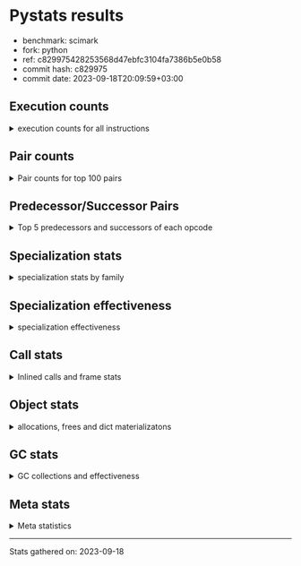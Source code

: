 
# Pystats results

- benchmark: scimark
- fork: python
- ref: c829975428253568d47ebfc3104fa7386b5e0b58
- commit hash: c829975
- commit date: 2023-09-18T20:09:59+03:00

## Execution counts

<details>
<summary> execution counts for all instructions </summary>

|Name | Count | Self | Cumulative | Miss ratio | 
|---|---:|---:|---:|---:|
| LOAD_FAST | 1,254,390,780 | 17.5% | 17.5% |  |
| LOAD_FAST_LOAD_FAST | 743,359,500 | 10.4% | 27.9% |  |
| STORE_FAST | 497,252,220 | 7.0% | 34.9% |  |
| BINARY_SUBSCR | 462,433,680 | 6.5% | 41.4% |  |
| LOAD_CONST | 415,543,380 | 5.8% | 47.2% |  |
| BINARY_OP_ADD_INT | 276,142,920 | 3.9% | 51.0% |  |
| POP_JUMP_IF_FALSE | 268,109,040 | 3.7% | 54.8% |  |
| LOAD_ATTR_INSTANCE_VALUE | 262,318,500 | 3.7% | 58.4% |  |
| SWAP | 244,319,040 | 3.4% | 61.9% |  |
| COPY | 244,312,800 | 3.4% | 65.3% |  |
| BINARY_OP_MULTIPLY_FLOAT | 239,032,140 | 3.3% | 68.6% |  |
| STORE_SUBSCR | 190,460,900 | 2.7% | 71.3% |  |
| COMPARE_OP_INT | 182,325,540 | 2.5% | 73.8% |  |
| BINARY_OP_ADD_FLOAT | 169,155,720 | 2.4% | 76.2% |  |
| RESUME_CHECK | 142,835,160 | 2.0% | 78.2% |  |
| BINARY_OP_SUBTRACT_FLOAT | 142,442,580 | 2.0% | 80.2% |  |
| FOR_ITER_RANGE | 141,877,200 | 2.0% | 82.2% |  |
| LOAD_GLOBAL_BUILTIN | 141,374,160 | 2.0% | 84.2% |  |
| JUMP_BACKWARD | 137,993,940 | 1.9% | 86.1% |  |
| RETURN_VALUE | 135,842,700 | 1.9% | 88.0% |  |
| BINARY_OP_MULTIPLY_INT | 105,275,640 | 1.5% | 89.5% |  |
| BINARY_SUBSCR_GETITEM | 88,538,340 | 1.2% | 90.7% |  |
| TO_BOOL_BOOL | 73,060,620 | 1.0% | 91.7% |  |
| JUMP_FORWARD | 70,645,560 | 1.0% | 92.7% |  |
| CALL_ISINSTANCE | 60,337,740 | 0.8% | 93.5% |  |
| BINARY_SUBSCR_LIST_INT | 60,326,340 | 0.8% | 94.4% |  |
| STORE_FAST_STORE_FAST | 47,903,340 | 0.7% | 95.1% |  |
| CALL_PY_EXACT_ARGS | 47,322,060 | 0.7% | 95.7% |  |
| LOAD_ATTR_METHOD_WITH_VALUES | 47,297,700 | 0.7% | 96.4% |  |
| BINARY_OP_SUBTRACT_INT | 41,629,200 | 0.6% | 97.0% |  |
| BUILD_TUPLE | 35,774,400 | 0.5% | 97.5% |  |
| UNPACK_SEQUENCE_TWO_TUPLE | 35,180,400 | 0.5% | 98.0% |  |
| BINARY_OP | 31,170,840 | 0.4% | 98.4% |  |
| STORE_ATTR_INSTANCE_VALUE | 25,447,740 | 0.4% | 98.7% |  |
| CALL_BUILTIN_CLASS | 20,395,200 | 0.3% | 99.0% |  |
| LOAD_ATTR_NONDESCRIPTOR_WITH_VALUES | 19,097,160 | 0.3% | 99.3% | 0.1% |
| COMPARE_OP | 12,732,100 | 0.2% | 99.5% |  |
| GET_ITER | 7,609,380 | 0.1% | 99.6% |  |
| RETURN_CONST | 6,392,640 | 0.1% | 99.7% |  |
| INTERPRETER_EXIT | 6,373,980 | 0.1% | 99.8% |  |
| POP_JUMP_IF_TRUE | 6,303,000 | 0.1% | 99.9% |  |
| COMPARE_OP_FLOAT | 6,297,000 | 0.1% | 99.9% |  |
| BINARY_SUBSCR_TUPLE_INT | 1,200,000 | 0.0% | 100.0% |  |
| POP_TOP | 618,840 | 0.0% | 100.0% |  |
| FOR_ITER_GEN | 600,060 | 0.0% | 100.0% |  |
| YIELD_VALUE | 600,000 | 0.0% | 100.0% |  |
| CALL_BUILTIN_O | 423,180 | 0.0% | 100.0% |  |
| LOAD_GLOBAL_MODULE | 218,180 | 0.0% | 100.0% |  |
| LOAD_ATTR_MODULE | 180,800 | 0.0% | 100.0% |  |
| LIST_APPEND | 134,880 | 0.0% | 100.0% |  |
| STORE_FAST_LOAD_FAST | 122,880 | 0.0% | 100.0% |  |
| PUSH_NULL | 121,560 | 0.0% | 100.0% |  |
| EXTENDED_ARG | 60,000 | 0.0% | 100.0% |  |
| CALL | 15,540 | 0.0% | 100.0% |  |
| BUILD_LIST | 13,080 | 0.0% | 100.0% |  |
| STORE_SUBSCR_LIST_INT | 11,400 | 0.0% | 100.0% |  |
| FOR_ITER | 6,100 | 0.0% | 100.0% |  |
| STORE_SLICE | 6,060 | 0.0% | 100.0% |  |
| LOAD_GLOBAL | 1,340 | 0.0% | 100.0% |  |
| LOAD_ATTR | 940 | 0.0% | 100.0% |  |
| LOAD_DEREF | 900 | 0.0% | 100.0% |  |
| CALL_FUNCTION_EX | 600 | 0.0% | 100.0% |  |
| STORE_ATTR | 540 | 0.0% | 100.0% |  |
| NOP | 300 | 0.0% | 100.0% |  |
| LIST_EXTEND | 300 | 0.0% | 100.0% |  |
| COPY_FREE_VARS | 300 | 0.0% | 100.0% |  |
| CALL_INTRINSIC_1 | 300 | 0.0% | 100.0% |  |
| POP_JUMP_IF_NONE | 180 | 0.0% | 100.0% |  |
| LOAD_FAST_AND_CLEAR | 180 | 0.0% | 100.0% |  |
| EXIT_INIT_CHECK | 180 | 0.0% | 100.0% |  |
| CALL_ALLOC_AND_ENTER_INIT | 180 | 0.0% | 100.0% |  |
| RETURN_GENERATOR | 60 | 0.0% | 100.0% |  |
| END_FOR | 60 | 0.0% | 100.0% |  |
| BINARY_SLICE | 60 | 0.0% | 100.0% |  |


</details>

## Pair counts

<details>
<summary> Pair counts for top 100 pairs </summary>

|Pair | Count | Self | Cumulative | 
|---|---:|---:|---:|
| STORE_FAST LOAD_FAST_LOAD_FAST | 249,880,740 | 3.5% | 3.5% |
| LOAD_FAST LOAD_ATTR_INSTANCE_VALUE | 208,647,320 | 2.9% | 6.4% |
| LOAD_FAST_LOAD_FAST BINARY_SUBSCR | 189,857,760 | 2.7% | 9.1% |
| COMPARE_OP_INT POP_JUMP_IF_FALSE | 182,313,540 | 2.5% | 11.6% |
| POP_JUMP_IF_FALSE LOAD_FAST | 165,565,020 | 2.3% | 13.9% |
| LOAD_CONST BINARY_OP_ADD_INT | 152,486,500 | 2.1% | 16.1% |
| LOAD_FAST LOAD_FAST | 147,492,000 | 2.1% | 18.1% |
| LOAD_FAST_LOAD_FAST LOAD_CONST | 144,376,800 | 2.0% | 20.1% |
| LOAD_CONST LOAD_FAST | 142,736,160 | 2.0% | 22.1% |
| JUMP_BACKWARD FOR_ITER_RANGE | 134,267,940 | 1.9% | 24.0% |
| FOR_ITER_RANGE STORE_FAST | 134,145,060 | 1.9% | 25.9% |
| LOAD_ATTR_INSTANCE_VALUE LOAD_FAST | 133,083,960 | 1.9% | 27.8% |
| BINARY_SUBSCR LOAD_FAST | 129,321,000 | 1.8% | 29.6% |
| LOAD_FAST LOAD_CONST | 119,647,920 | 1.7% | 31.2% |
| LOAD_FAST BINARY_OP_MULTIPLY_FLOAT | 117,045,000 | 1.6% | 32.9% |
| STORE_FAST LOAD_FAST | 116,460,360 | 1.6% | 34.5% |
| LOAD_FAST BINARY_OP_ADD_INT | 111,320,400 | 1.6% | 36.1% |
| BINARY_SUBSCR LOAD_FAST_LOAD_FAST | 107,036,880 | 1.5% | 37.6% |
| STORE_SUBSCR LOAD_FAST_LOAD_FAST | 104,081,400 | 1.5% | 39.0% |
| BINARY_OP_MULTIPLY_FLOAT BINARY_OP_ADD_FLOAT | 90,422,400 | 1.3% | 40.3% |
| BINARY_SUBSCR_GETITEM RESUME_CHECK | 88,538,340 | 1.2% | 41.5% |
| SWAP SWAP | 87,582,000 | 1.2% | 42.7% |
| SWAP STORE_SUBSCR | 87,582,000 | 1.2% | 44.0% |
| COPY COPY | 87,582,000 | 1.2% | 45.2% |
| COPY BINARY_SUBSCR | 87,582,000 | 1.2% | 46.4% |
| LOAD_GLOBAL_BUILTIN LOAD_FAST | 73,515,600 | 1.0% | 47.4% |
| BINARY_OP_SUBTRACT_FLOAT LOAD_FAST_LOAD_FAST | 73,280,400 | 1.0% | 48.5% |
| TO_BOOL_BOOL POP_JUMP_IF_FALSE | 73,060,620 | 1.0% | 49.5% |
| BINARY_OP_ADD_FLOAT STORE_FAST | 72,582,000 | 1.0% | 50.5% |
| SWAP COPY | 69,148,800 | 1.0% | 51.5% |
| POP_JUMP_IF_FALSE JUMP_FORWARD | 69,148,800 | 1.0% | 52.4% |
| LOAD_FAST SWAP | 69,148,800 | 1.0% | 53.4% |
| LOAD_ATTR_INSTANCE_VALUE COMPARE_OP_INT | 69,148,800 | 1.0% | 54.4% |
| COPY COMPARE_OP_INT | 69,148,800 | 1.0% | 55.3% |
| BINARY_OP_ADD_INT BINARY_SUBSCR | 68,352,000 | 1.0% | 56.3% |
| BINARY_SUBSCR BINARY_OP_MULTIPLY_FLOAT | 67,701,000 | 0.9% | 57.2% |
| BINARY_SUBSCR STORE_FAST | 67,452,000 | 0.9% | 58.2% |
| LOAD_FAST BINARY_OP_SUBTRACT_FLOAT | 67,202,600 | 0.9% | 59.1% |
| STORE_SUBSCR JUMP_BACKWARD | 67,187,460 | 0.9% | 60.1% |
| STORE_FAST LOAD_CONST | 62,607,300 | 0.9% | 60.9% |
| BINARY_OP_MULTIPLY_FLOAT BINARY_OP_SUBTRACT_FLOAT | 62,517,000 | 0.9% | 61.8% |
| BINARY_OP_MULTIPLY_INT STORE_FAST | 61,563,180 | 0.9% | 62.7% |
| LOAD_FAST BINARY_OP_ADD_FLOAT | 61,440,000 | 0.9% | 63.5% |
| BINARY_OP_ADD_FLOAT SWAP | 61,440,000 | 0.9% | 64.4% |
| RESUME_CHECK LOAD_GLOBAL_BUILTIN | 60,337,980 | 0.8% | 65.2% |
| LOAD_GLOBAL_BUILTIN CALL_ISINSTANCE | 60,337,740 | 0.8% | 66.1% |
| LOAD_FAST LOAD_GLOBAL_BUILTIN | 60,337,740 | 0.8% | 66.9% |
| CALL_ISINSTANCE TO_BOOL_BOOL | 60,337,740 | 0.8% | 67.8% |
| LOAD_FAST_LOAD_FAST BINARY_SUBSCR_GETITEM | 59,726,340 | 0.8% | 68.6% |
| LOAD_FAST BINARY_SUBSCR_LIST_INT | 59,726,340 | 0.8% | 69.4% |
| BINARY_SUBSCR_LIST_INT RETURN_VALUE | 59,726,340 | 0.8% | 70.3% |
| RETURN_VALUE LOAD_FAST | 59,714,940 | 0.8% | 71.1% |
| STORE_FAST JUMP_BACKWARD | 58,879,080 | 0.8% | 71.9% |
| BINARY_OP_ADD_INT BINARY_OP_MULTIPLY_INT | 55,302,000 | 0.8% | 72.7% |
| LOAD_FAST_LOAD_FAST LOAD_ATTR_INSTANCE_VALUE | 53,671,080 | 0.8% | 73.5% |
| BINARY_OP_SUBTRACT_FLOAT STORE_FAST | 49,460,880 | 0.7% | 74.1% |
| BINARY_OP_MULTIPLY_FLOAT LOAD_FAST | 49,224,000 | 0.7% | 74.8% |
| BINARY_SUBSCR BINARY_SUBSCR | 48,112,980 | 0.7% | 75.5% |
| LOAD_FAST_LOAD_FAST LOAD_FAST_LOAD_FAST | 48,000,120 | 0.7% | 76.2% |
| CALL_PY_EXACT_ARGS RESUME_CHECK | 47,322,000 | 0.7% | 76.8% |
| RESUME_CHECK LOAD_FAST | 47,312,640 | 0.7% | 77.5% |
| LOAD_FAST LOAD_ATTR_METHOD_WITH_VALUES | 47,174,640 | 0.7% | 78.2% |
| LOAD_FAST_LOAD_FAST LOAD_FAST | 45,723,780 | 0.6% | 78.8% |
| BINARY_OP_ADD_INT STORE_SUBSCR | 39,732,000 | 0.6% | 79.4% |
| LOAD_FAST BINARY_SUBSCR | 39,716,940 | 0.6% | 79.9% |
| LOAD_FAST_LOAD_FAST COPY | 36,864,000 | 0.5% | 80.4% |
| JUMP_FORWARD LOAD_FAST_LOAD_FAST | 36,071,160 | 0.5% | 80.9% |
| LOAD_CONST BINARY_OP_SUBTRACT_INT | 35,551,200 | 0.5% | 81.4% |
| UNPACK_SEQUENCE_TWO_TUPLE STORE_FAST_STORE_FAST | 35,180,400 | 0.5% | 81.9% |
| LOAD_FAST_LOAD_FAST CALL_PY_EXACT_ARGS | 34,586,440 | 0.5% | 82.4% |
| RESUME_CHECK LOAD_CONST | 34,580,460 | 0.5% | 82.9% |
| LOAD_FAST UNPACK_SEQUENCE_TWO_TUPLE | 34,574,400 | 0.5% | 83.4% |
| LOAD_ATTR_METHOD_WITH_VALUES LOAD_FAST_LOAD_FAST | 34,574,400 | 0.5% | 83.9% |
| LOAD_ATTR_INSTANCE_VALUE BINARY_OP_MULTIPLY_INT | 34,574,400 | 0.5% | 84.3% |
| JUMP_FORWARD LOAD_CONST | 34,574,400 | 0.5% | 84.8% |
| BINARY_OP_MULTIPLY_INT LOAD_FAST | 34,574,400 | 0.5% | 85.3% |
| BINARY_OP_ADD_INT RETURN_VALUE | 34,574,400 | 0.5% | 85.8% |
| LOAD_FAST_LOAD_FAST STORE_SUBSCR | 33,707,400 | 0.5% | 86.3% |
| BINARY_OP STORE_FAST | 31,004,340 | 0.4% | 86.7% |
| BINARY_OP_ADD_INT COPY | 30,720,000 | 0.4% | 87.1% |
| BINARY_OP_ADD_INT LOAD_FAST | 30,659,280 | 0.4% | 87.6% |
| BINARY_OP_SUBTRACT_INT STORE_FAST | 30,033,000 | 0.4% | 88.0% |
| STORE_FAST_STORE_FAST LOAD_FAST | 29,412,000 | 0.4% | 88.4% |
| RETURN_VALUE BINARY_SUBSCR | 28,812,000 | 0.4% | 88.8% |
| BUILD_TUPLE BINARY_SUBSCR_GETITEM | 28,812,000 | 0.4% | 89.2% |
| BINARY_SUBSCR RETURN_VALUE | 28,812,000 | 0.4% | 89.6% |
| POP_JUMP_IF_FALSE LOAD_FAST_LOAD_FAST | 28,688,340 | 0.4% | 90.0% |
| LOAD_CONST COMPARE_OP_INT | 25,517,880 | 0.4% | 90.4% |
| LOAD_FAST_LOAD_FAST STORE_ATTR_INSTANCE_VALUE | 25,446,200 | 0.4% | 90.7% |
| STORE_ATTR_INSTANCE_VALUE LOAD_FAST | 25,445,940 | 0.4% | 91.1% |
| LOAD_CONST BINARY_OP | 24,570,460 | 0.3% | 91.4% |
| LOAD_FAST_LOAD_FAST BINARY_OP_MULTIPLY_FLOAT | 24,156,000 | 0.3% | 91.7% |
| LOAD_FAST BUILD_TUPLE | 23,649,600 | 0.3% | 92.1% |
| BINARY_OP_ADD_FLOAT LOAD_FAST_LOAD_FAST | 23,368,260 | 0.3% | 92.4% |
| LOAD_FAST COPY | 19,998,000 | 0.3% | 92.7% |
| BINARY_OP_SUBTRACT_FLOAT SWAP | 19,701,000 | 0.3% | 93.0% |
| LOAD_FAST_LOAD_FAST COMPARE_OP_INT | 18,492,000 | 0.3% | 93.2% |
| RETURN_VALUE BINARY_OP_ADD_FLOAT | 17,287,200 | 0.2% | 93.5% |
| LOAD_FAST STORE_SUBSCR | 16,667,940 | 0.2% | 93.7% |
| LOAD_FAST CALL_BUILTIN_CLASS | 13,231,320 | 0.2% | 93.9% |


</details>

## Predecessor/Successor Pairs

<details>
<summary> Top 5 predecessors and successors of each opcode </summary>

### BINARY_SLICE

<details>
<summary> Successors and predecessors for BINARY_SLICE </summary>

|Predecessors | Count | Percentage | 
|---|---:|---:|
| LOAD_CONST | 60 | 100.0% |

|Successors | Count | Percentage | 
|---|---:|---:|
| LOAD_FAST | 60 | 100.0% |


</details>

### STORE_SLICE

<details>
<summary> Successors and predecessors for STORE_SLICE </summary>

|Predecessors | Count | Percentage | 
|---|---:|---:|
| LOAD_CONST | 6,060 | 100.0% |

|Successors | Count | Percentage | 
|---|---:|---:|
| JUMP_BACKWARD | 6,000 | 99.0% |
| LOAD_FAST | 60 | 1.0% |


</details>

### BINARY_SUBSCR

<details>
<summary> Successors and predecessors for BINARY_SUBSCR </summary>

|Predecessors | Count | Percentage | 
|---|---:|---:|
| LOAD_FAST_LOAD_FAST | 189,857,760 | 41.1% |
| COPY | 87,582,000 | 18.9% |
| BINARY_OP_ADD_INT | 68,352,000 | 14.8% |
| BINARY_SUBSCR | 48,112,980 | 10.4% |
| LOAD_FAST | 39,716,940 | 8.6% |

|Successors | Count | Percentage | 
|---|---:|---:|
| LOAD_FAST | 129,321,000 | 28.0% |
| LOAD_FAST_LOAD_FAST | 107,036,880 | 23.1% |
| BINARY_OP_MULTIPLY_FLOAT | 67,701,000 | 14.6% |
| STORE_FAST | 67,452,000 | 14.6% |
| BINARY_SUBSCR | 48,112,980 | 10.4% |


</details>

### GET_ITER

<details>
<summary> Successors and predecessors for GET_ITER </summary>

|Predecessors | Count | Percentage | 
|---|---:|---:|
| CALL_BUILTIN_CLASS | 7,608,960 | 100.0% |
| LOAD_FAST | 300 | 0.0% |
| RETURN_GENERATOR | 60 | 0.0% |
| CALL | 60 | 0.0% |

|Successors | Count | Percentage | 
|---|---:|---:|
| FOR_ITER_RANGE | 7,609,080 | 100.0% |
| LOAD_FAST_AND_CLEAR | 180 | 0.0% |
| FOR_ITER_GEN | 60 | 0.0% |
| FOR_ITER | 60 | 0.0% |


</details>

### NOP

<details>
<summary> Successors and predecessors for NOP </summary>

|Predecessors | Count | Percentage | 
|---|---:|---:|
| POP_TOP | 300 | 100.0% |

|Successors | Count | Percentage | 
|---|---:|---:|
| LOAD_DEREF | 300 | 100.0% |


</details>

### POP_TOP

<details>
<summary> Successors and predecessors for POP_TOP </summary>

|Predecessors | Count | Percentage | 
|---|---:|---:|
| RESUME_CHECK | 600,000 | 97.0% |
| RETURN_CONST | 18,420 | 3.0% |
| CALL | 300 | 0.0% |
| RETURN_VALUE | 60 | 0.0% |
| FOR_ITER_GEN | 60 | 0.0% |

|Successors | Count | Percentage | 
|---|---:|---:|
| JUMP_BACKWARD | 603,180 | 97.5% |
| LOAD_CONST | 9,180 | 1.5% |
| RETURN_CONST | 3,060 | 0.5% |
| LOAD_GLOBAL_MODULE | 3,040 | 0.5% |
| NOP | 300 | 0.0% |


</details>

### PUSH_NULL

<details>
<summary> Successors and predecessors for PUSH_NULL </summary>

|Predecessors | Count | Percentage | 
|---|---:|---:|
| LOAD_ATTR_MODULE | 120,800 | 99.4% |
| LOAD_DEREF | 600 | 0.5% |
| LOAD_ATTR | 100 | 0.1% |
| LOAD_FAST | 60 | 0.0% |

|Successors | Count | Percentage | 
|---|---:|---:|
| LOAD_FAST | 120,600 | 99.2% |
| CALL | 900 | 0.7% |
| LOAD_FAST_LOAD_FAST | 60 | 0.0% |


</details>

### RETURN_VALUE

<details>
<summary> Successors and predecessors for RETURN_VALUE </summary>

|Predecessors | Count | Percentage | 
|---|---:|---:|
| BINARY_SUBSCR_LIST_INT | 59,726,340 | 44.0% |
| BINARY_OP_ADD_INT | 34,574,400 | 25.5% |
| BINARY_SUBSCR | 28,812,000 | 21.2% |
| BINARY_OP_MULTIPLY_FLOAT | 12,722,940 | 9.4% |
| LOAD_FAST | 6,120 | 0.0% |

|Successors | Count | Percentage | 
|---|---:|---:|
| LOAD_FAST | 59,714,940 | 44.0% |
| BINARY_SUBSCR | 28,812,000 | 21.2% |
| BINARY_OP_ADD_FLOAT | 17,287,200 | 12.7% |
| STORE_FAST | 12,006,300 | 8.8% |
| LOAD_FAST_LOAD_FAST | 6,368,100 | 4.7% |


</details>

### STORE_SUBSCR

<details>
<summary> Successors and predecessors for STORE_SUBSCR </summary>

|Predecessors | Count | Percentage | 
|---|---:|---:|
| SWAP | 87,582,000 | 46.0% |
| BINARY_OP_ADD_INT | 39,732,000 | 20.9% |
| LOAD_FAST_LOAD_FAST | 33,707,400 | 17.7% |
| LOAD_FAST | 16,667,940 | 8.8% |
| BUILD_TUPLE | 6,362,400 | 3.3% |

|Successors | Count | Percentage | 
|---|---:|---:|
| LOAD_FAST_LOAD_FAST | 104,081,400 | 54.6% |
| JUMP_BACKWARD | 67,187,460 | 35.3% |
| LOAD_FAST | 12,782,880 | 6.7% |
| RETURN_CONST | 6,362,400 | 3.3% |
| STORE_SUBSCR | 46,700 | 0.0% |


</details>

### BINARY_OP

<details>
<summary> Successors and predecessors for BINARY_OP </summary>

|Predecessors | Count | Percentage | 
|---|---:|---:|
| LOAD_CONST | 24,570,460 | 78.8% |
| LOAD_ATTR_NONDESCRIPTOR_WITH_VALUES | 6,367,980 | 20.4% |
| LOAD_FAST | 81,540 | 0.3% |
| LOAD_FAST_LOAD_FAST | 66,220 | 0.2% |
| BINARY_OP_MULTIPLY_FLOAT | 60,000 | 0.2% |

|Successors | Count | Percentage | 
|---|---:|---:|
| STORE_FAST | 31,004,340 | 99.5% |
| LOAD_GLOBAL_MODULE | 60,000 | 0.2% |
| CALL_BUILTIN_O | 60,000 | 0.2% |
| BINARY_OP | 15,580 | 0.0% |
| LIST_APPEND | 12,000 | 0.0% |


</details>

### BUILD_LIST

<details>
<summary> Successors and predecessors for BUILD_LIST </summary>

|Predecessors | Count | Percentage | 
|---|---:|---:|
| LOAD_CONST | 12,600 | 96.3% |
| LOAD_FAST | 300 | 2.3% |
| SWAP | 180 | 1.4% |

|Successors | Count | Percentage | 
|---|---:|---:|
| CALL | 12,600 | 96.3% |
| LOAD_DEREF | 300 | 2.3% |
| SWAP | 180 | 1.4% |


</details>

### CALL

<details>
<summary> Successors and predecessors for CALL </summary>

|Predecessors | Count | Percentage | 
|---|---:|---:|
| BUILD_LIST | 12,600 | 81.1% |
| PUSH_NULL | 900 | 5.8% |
| CALL | 760 | 4.9% |
| LOAD_FAST | 500 | 3.2% |
| LOAD_FAST_LOAD_FAST | 260 | 1.7% |

|Successors | Count | Percentage | 
|---|---:|---:|
| LOAD_FAST | 12,660 | 81.5% |
| CALL | 760 | 4.9% |
| STORE_FAST | 720 | 4.6% |
| CALL_BUILTIN_CLASS | 320 | 2.1% |
| POP_TOP | 300 | 1.9% |


</details>

### CALL_FUNCTION_EX

<details>
<summary> Successors and predecessors for CALL_FUNCTION_EX </summary>

|Predecessors | Count | Percentage | 
|---|---:|---:|
| LOAD_FAST | 300 | 50.0% |
| CALL_INTRINSIC_1 | 300 | 50.0% |

|Successors | Count | Percentage | 
|---|---:|---:|
| RESUME_CHECK | 300 | 50.0% |
| COPY_FREE_VARS | 300 | 50.0% |


</details>

### CALL_INTRINSIC_1

<details>
<summary> Successors and predecessors for CALL_INTRINSIC_1 </summary>

|Predecessors | Count | Percentage | 
|---|---:|---:|
| LIST_EXTEND | 300 | 100.0% |

|Successors | Count | Percentage | 
|---|---:|---:|
| CALL_FUNCTION_EX | 300 | 100.0% |


</details>

### COMPARE_OP

<details>
<summary> Successors and predecessors for COMPARE_OP </summary>

|Predecessors | Count | Percentage | 
|---|---:|---:|
| LOAD_CONST | 12,728,940 | 100.0% |
| COMPARE_OP | 3,160 | 0.0% |

|Successors | Count | Percentage | 
|---|---:|---:|
| POP_JUMP_IF_FALSE | 12,728,880 | 100.0% |
| COMPARE_OP | 3,160 | 0.0% |
| COMPARE_OP_INT | 60 | 0.0% |


</details>

### COPY_FREE_VARS

<details>
<summary> Successors and predecessors for COPY_FREE_VARS </summary>

|Predecessors | Count | Percentage | 
|---|---:|---:|
| CALL_FUNCTION_EX | 300 | 100.0% |

|Successors | Count | Percentage | 
|---|---:|---:|
| RESUME_CHECK | 300 | 100.0% |


</details>

### FOR_ITER

<details>
<summary> Successors and predecessors for FOR_ITER </summary>

|Predecessors | Count | Percentage | 
|---|---:|---:|
| JUMP_BACKWARD | 6,000 | 98.4% |
| GET_ITER | 60 | 1.0% |
| FOR_ITER | 40 | 0.7% |

|Successors | Count | Percentage | 
|---|---:|---:|
| UNPACK_SEQUENCE_TWO_TUPLE | 6,000 | 98.4% |
| RETURN_CONST | 60 | 1.0% |
| FOR_ITER | 40 | 0.7% |


</details>

### JUMP_BACKWARD

<details>
<summary> Successors and predecessors for JUMP_BACKWARD </summary>

|Predecessors | Count | Percentage | 
|---|---:|---:|
| STORE_SUBSCR | 67,187,460 | 48.7% |
| STORE_FAST | 58,879,080 | 42.7% |
| FOR_ITER_RANGE | 6,507,360 | 4.7% |
| POP_JUMP_IF_FALSE | 3,066,000 | 2.2% |
| POP_JUMP_IF_TRUE | 1,555,980 | 1.1% |

|Successors | Count | Percentage | 
|---|---:|---:|
| FOR_ITER_RANGE | 134,267,940 | 97.3% |
| LOAD_FAST_LOAD_FAST | 3,012,000 | 2.2% |
| FOR_ITER_GEN | 600,000 | 0.4% |
| LOAD_FAST | 54,000 | 0.0% |
| LOAD_CONST | 54,000 | 0.0% |


</details>

### LIST_EXTEND

<details>
<summary> Successors and predecessors for LIST_EXTEND </summary>

|Predecessors | Count | Percentage | 
|---|---:|---:|
| LOAD_DEREF | 300 | 100.0% |

|Successors | Count | Percentage | 
|---|---:|---:|
| CALL_INTRINSIC_1 | 300 | 100.0% |


</details>

### LOAD_ATTR

<details>
<summary> Successors and predecessors for LOAD_ATTR </summary>

|Predecessors | Count | Percentage | 
|---|---:|---:|
| LOAD_FAST | 340 | 36.2% |
| LOAD_GLOBAL_MODULE | 300 | 31.9% |
| LOAD_FAST_LOAD_FAST | 180 | 19.1% |
| LOAD_GLOBAL | 100 | 10.6% |
| RETURN_VALUE | 20 | 2.1% |

|Successors | Count | Percentage | 
|---|---:|---:|
| LOAD_ATTR_NONDESCRIPTOR_WITH_VALUES | 300 | 31.9% |
| LOAD_ATTR_MODULE | 300 | 31.9% |
| LOAD_ATTR_METHOD_WITH_VALUES | 140 | 14.9% |
| PUSH_NULL | 100 | 10.6% |
| LOAD_ATTR_INSTANCE_VALUE | 100 | 10.6% |


</details>

### LOAD_CONST

<details>
<summary> Successors and predecessors for LOAD_CONST </summary>

|Predecessors | Count | Percentage | 
|---|---:|---:|
| LOAD_FAST_LOAD_FAST | 144,376,800 | 34.7% |
| LOAD_FAST | 119,647,920 | 28.8% |
| STORE_FAST | 62,607,300 | 15.1% |
| RESUME_CHECK | 34,580,460 | 8.3% |
| JUMP_FORWARD | 34,574,400 | 8.3% |

|Successors | Count | Percentage | 
|---|---:|---:|
| BINARY_OP_ADD_INT | 152,486,500 | 36.7% |
| LOAD_FAST | 142,736,160 | 34.3% |
| BINARY_OP_SUBTRACT_INT | 35,551,200 | 8.6% |
| COMPARE_OP_INT | 25,517,880 | 6.1% |
| BINARY_OP | 24,570,460 | 5.9% |


</details>

### LOAD_DEREF

<details>
<summary> Successors and predecessors for LOAD_DEREF </summary>

|Predecessors | Count | Percentage | 
|---|---:|---:|
| RESUME_CHECK | 300 | 33.3% |
| NOP | 300 | 33.3% |
| BUILD_LIST | 300 | 33.3% |

|Successors | Count | Percentage | 
|---|---:|---:|
| PUSH_NULL | 600 | 66.7% |
| LIST_EXTEND | 300 | 33.3% |


</details>

### LOAD_FAST

<details>
<summary> Successors and predecessors for LOAD_FAST </summary>

|Predecessors | Count | Percentage | 
|---|---:|---:|
| POP_JUMP_IF_FALSE | 165,565,020 | 13.2% |
| LOAD_FAST | 147,492,000 | 11.8% |
| LOAD_CONST | 142,736,160 | 11.4% |
| LOAD_ATTR_INSTANCE_VALUE | 133,083,960 | 10.6% |
| BINARY_SUBSCR | 129,321,000 | 10.3% |

|Successors | Count | Percentage | 
|---|---:|---:|
| LOAD_ATTR_INSTANCE_VALUE | 208,647,320 | 16.6% |
| LOAD_FAST | 147,492,000 | 11.8% |
| LOAD_CONST | 119,647,920 | 9.5% |
| BINARY_OP_MULTIPLY_FLOAT | 117,045,000 | 9.3% |
| BINARY_OP_ADD_INT | 111,320,400 | 8.9% |


</details>

### LOAD_FAST_LOAD_FAST

<details>
<summary> Successors and predecessors for LOAD_FAST_LOAD_FAST </summary>

|Predecessors | Count | Percentage | 
|---|---:|---:|
| STORE_FAST | 249,880,740 | 33.6% |
| BINARY_SUBSCR | 107,036,880 | 14.4% |
| STORE_SUBSCR | 104,081,400 | 14.0% |
| BINARY_OP_SUBTRACT_FLOAT | 73,280,400 | 9.9% |
| LOAD_FAST_LOAD_FAST | 48,000,120 | 6.5% |

|Successors | Count | Percentage | 
|---|---:|---:|
| BINARY_SUBSCR | 189,857,760 | 25.5% |
| LOAD_CONST | 144,376,800 | 19.4% |
| BINARY_SUBSCR_GETITEM | 59,726,340 | 8.0% |
| LOAD_ATTR_INSTANCE_VALUE | 53,671,080 | 7.2% |
| LOAD_FAST_LOAD_FAST | 48,000,120 | 6.5% |


</details>

### LOAD_GLOBAL

<details>
<summary> Successors and predecessors for LOAD_GLOBAL </summary>

|Predecessors | Count | Percentage | 
|---|---:|---:|
| STORE_FAST | 540 | 40.3% |
| RESUME_CHECK | 220 | 16.4% |
| RETURN_VALUE | 200 | 14.9% |
| STORE_ATTR_INSTANCE_VALUE | 140 | 10.4% |
| FOR_ITER_RANGE | 140 | 10.4% |

|Successors | Count | Percentage | 
|---|---:|---:|
| LOAD_GLOBAL_MODULE | 760 | 56.7% |
| LOAD_GLOBAL_BUILTIN | 480 | 35.8% |
| LOAD_ATTR | 100 | 7.5% |


</details>

### POP_JUMP_IF_FALSE

<details>
<summary> Successors and predecessors for POP_JUMP_IF_FALSE </summary>

|Predecessors | Count | Percentage | 
|---|---:|---:|
| COMPARE_OP_INT | 182,313,540 | 68.0% |
| TO_BOOL_BOOL | 73,060,620 | 27.3% |
| COMPARE_OP | 12,728,880 | 4.7% |
| EXTENDED_ARG | 6,000 | 0.0% |

|Successors | Count | Percentage | 
|---|---:|---:|
| LOAD_FAST | 165,565,020 | 61.8% |
| JUMP_FORWARD | 69,148,800 | 25.8% |
| LOAD_FAST_LOAD_FAST | 28,688,340 | 10.7% |
| JUMP_BACKWARD | 3,066,000 | 1.1% |
| LOAD_CONST | 1,511,880 | 0.6% |


</details>

### POP_JUMP_IF_NONE

<details>
<summary> Successors and predecessors for POP_JUMP_IF_NONE </summary>

|Predecessors | Count | Percentage | 
|---|---:|---:|
| LOAD_FAST | 180 | 100.0% |

|Successors | Count | Percentage | 
|---|---:|---:|
| RETURN_CONST | 180 | 100.0% |


</details>

### POP_JUMP_IF_TRUE

<details>
<summary> Successors and predecessors for POP_JUMP_IF_TRUE </summary>

|Predecessors | Count | Percentage | 
|---|---:|---:|
| COMPARE_OP_FLOAT | 6,297,000 | 99.9% |
| COMPARE_OP_INT | 6,000 | 0.1% |

|Successors | Count | Percentage | 
|---|---:|---:|
| LOAD_FAST | 4,741,080 | 75.2% |
| JUMP_BACKWARD | 1,555,980 | 24.7% |
| LOAD_GLOBAL_BUILTIN | 5,940 | 0.1% |


</details>

### STORE_ATTR

<details>
<summary> Successors and predecessors for STORE_ATTR </summary>

|Predecessors | Count | Percentage | 
|---|---:|---:|
| LOAD_FAST | 440 | 81.5% |
| LOAD_FAST_LOAD_FAST | 100 | 18.5% |

|Successors | Count | Percentage | 
|---|---:|---:|
| STORE_ATTR_INSTANCE_VALUE | 540 | 100.0% |


</details>

### STORE_FAST

<details>
<summary> Successors and predecessors for STORE_FAST </summary>

|Predecessors | Count | Percentage | 
|---|---:|---:|
| FOR_ITER_RANGE | 134,145,060 | 27.0% |
| BINARY_OP_ADD_FLOAT | 72,582,000 | 14.6% |
| BINARY_SUBSCR | 67,452,000 | 13.6% |
| BINARY_OP_MULTIPLY_INT | 61,563,180 | 12.4% |
| BINARY_OP_SUBTRACT_FLOAT | 49,460,880 | 9.9% |

|Successors | Count | Percentage | 
|---|---:|---:|
| LOAD_FAST_LOAD_FAST | 249,880,740 | 50.3% |
| LOAD_FAST | 116,460,360 | 23.4% |
| LOAD_CONST | 62,607,300 | 12.6% |
| JUMP_BACKWARD | 58,879,080 | 11.8% |
| LOAD_GLOBAL_BUILTIN | 7,788,620 | 1.6% |


</details>

### BINARY_OP_ADD_FLOAT

<details>
<summary> Successors and predecessors for BINARY_OP_ADD_FLOAT </summary>

|Predecessors | Count | Percentage | 
|---|---:|---:|
| BINARY_OP_MULTIPLY_FLOAT | 90,422,400 | 53.5% |
| LOAD_FAST | 61,440,000 | 36.3% |
| RETURN_VALUE | 17,287,200 | 10.2% |
| BINARY_OP | 6,120 | 0.0% |

|Successors | Count | Percentage | 
|---|---:|---:|
| STORE_FAST | 72,582,000 | 42.9% |
| SWAP | 61,440,000 | 36.3% |
| LOAD_FAST_LOAD_FAST | 23,368,260 | 13.8% |
| LOAD_CONST | 6,000,000 | 3.5% |
| BINARY_OP_MULTIPLY_FLOAT | 5,762,400 | 3.4% |


</details>

### BINARY_OP_ADD_INT

<details>
<summary> Successors and predecessors for BINARY_OP_ADD_INT </summary>

|Predecessors | Count | Percentage | 
|---|---:|---:|
| LOAD_CONST | 152,486,500 | 55.2% |
| LOAD_FAST | 111,320,400 | 40.3% |
| LOAD_FAST_LOAD_FAST | 12,336,000 | 4.5% |
| BINARY_OP | 20 | 0.0% |

|Successors | Count | Percentage | 
|---|---:|---:|
| BINARY_SUBSCR | 68,352,000 | 24.8% |
| BINARY_OP_MULTIPLY_INT | 55,302,000 | 20.0% |
| STORE_SUBSCR | 39,732,000 | 14.4% |
| RETURN_VALUE | 34,574,400 | 12.5% |
| COPY | 30,720,000 | 11.1% |


</details>

### BINARY_OP_MULTIPLY_FLOAT

<details>
<summary> Successors and predecessors for BINARY_OP_MULTIPLY_FLOAT </summary>

|Predecessors | Count | Percentage | 
|---|---:|---:|
| LOAD_FAST | 117,045,000 | 49.0% |
| BINARY_SUBSCR | 67,701,000 | 28.3% |
| LOAD_FAST_LOAD_FAST | 24,156,000 | 10.1% |
| CALL_BUILTIN_CLASS | 12,782,880 | 5.3% |
| LOAD_CONST | 5,762,440 | 2.4% |

|Successors | Count | Percentage | 
|---|---:|---:|
| BINARY_OP_ADD_FLOAT | 90,422,400 | 37.8% |
| BINARY_OP_SUBTRACT_FLOAT | 62,517,000 | 26.2% |
| LOAD_FAST | 49,224,000 | 20.6% |
| RETURN_VALUE | 12,722,940 | 5.3% |
| LOAD_FAST_LOAD_FAST | 11,762,400 | 4.9% |


</details>

### BINARY_OP_MULTIPLY_INT

<details>
<summary> Successors and predecessors for BINARY_OP_MULTIPLY_INT </summary>

|Predecessors | Count | Percentage | 
|---|---:|---:|
| BINARY_OP_ADD_INT | 55,302,000 | 52.5% |
| LOAD_ATTR_INSTANCE_VALUE | 34,574,400 | 32.8% |
| LOAD_FAST | 12,276,040 | 11.7% |
| LOAD_FAST_LOAD_FAST | 3,003,140 | 2.9% |
| LOAD_CONST | 120,000 | 0.1% |

|Successors | Count | Percentage | 
|---|---:|---:|
| STORE_FAST | 61,563,180 | 58.5% |
| LOAD_FAST | 34,574,400 | 32.8% |
| CALL_BUILTIN_CLASS | 6,138,000 | 5.8% |
| LOAD_FAST_LOAD_FAST | 3,000,000 | 2.8% |
| BINARY_OP | 60 | 0.0% |


</details>

### BINARY_OP_SUBTRACT_FLOAT

<details>
<summary> Successors and predecessors for BINARY_OP_SUBTRACT_FLOAT </summary>

|Predecessors | Count | Percentage | 
|---|---:|---:|
| LOAD_FAST | 67,202,600 | 47.2% |
| BINARY_OP_MULTIPLY_FLOAT | 62,517,000 | 43.9% |
| BINARY_SUBSCR | 12,722,880 | 8.9% |
| BINARY_OP | 100 | 0.0% |

|Successors | Count | Percentage | 
|---|---:|---:|
| LOAD_FAST_LOAD_FAST | 73,280,400 | 51.4% |
| STORE_FAST | 49,460,880 | 34.7% |
| SWAP | 19,701,000 | 13.8% |
| RETURN_VALUE | 300 | 0.0% |


</details>

### CALL_BUILTIN_CLASS

<details>
<summary> Successors and predecessors for CALL_BUILTIN_CLASS </summary>

|Predecessors | Count | Percentage | 
|---|---:|---:|
| LOAD_FAST | 13,231,320 | 64.9% |
| BINARY_OP_MULTIPLY_INT | 6,138,000 | 30.1% |
| BINARY_SUBSCR | 960,000 | 4.7% |
| BINARY_OP_SUBTRACT_INT | 59,400 | 0.3% |
| LOAD_ATTR_INSTANCE_VALUE | 6,040 | 0.0% |

|Successors | Count | Percentage | 
|---|---:|---:|
| BINARY_OP_MULTIPLY_FLOAT | 12,782,880 | 62.7% |
| GET_ITER | 7,608,960 | 37.3% |
| BINARY_OP | 3,000 | 0.0% |
| STORE_FAST | 300 | 0.0% |
| LOAD_FAST | 60 | 0.0% |


</details>

### CALL_PY_EXACT_ARGS

<details>
<summary> Successors and predecessors for CALL_PY_EXACT_ARGS </summary>

|Predecessors | Count | Percentage | 
|---|---:|---:|
| LOAD_FAST_LOAD_FAST | 34,586,440 | 73.1% |
| LOAD_ATTR_METHOD_WITH_VALUES | 12,722,920 | 26.9% |
| LOAD_FAST | 6,400 | 0.0% |
| LOAD_CONST | 6,000 | 0.0% |
| CALL | 300 | 0.0% |

|Successors | Count | Percentage | 
|---|---:|---:|
| RESUME_CHECK | 47,322,000 | 100.0% |
| RETURN_GENERATOR | 60 | 0.0% |


</details>

### COMPARE_OP_INT

<details>
<summary> Successors and predecessors for COMPARE_OP_INT </summary>

|Predecessors | Count | Percentage | 
|---|---:|---:|
| LOAD_ATTR_INSTANCE_VALUE | 69,148,800 | 37.9% |
| COPY | 69,148,800 | 37.9% |
| LOAD_CONST | 25,517,880 | 14.0% |
| LOAD_FAST_LOAD_FAST | 18,492,000 | 10.1% |
| BINARY_OP_SUBTRACT_INT | 12,000 | 0.0% |

|Successors | Count | Percentage | 
|---|---:|---:|
| POP_JUMP_IF_FALSE | 182,313,540 | 100.0% |
| POP_JUMP_IF_TRUE | 6,000 | 0.0% |
| EXTENDED_ARG | 6,000 | 0.0% |


</details>

### FOR_ITER_RANGE

<details>
<summary> Successors and predecessors for FOR_ITER_RANGE </summary>

|Predecessors | Count | Percentage | 
|---|---:|---:|
| JUMP_BACKWARD | 134,267,940 | 94.6% |
| GET_ITER | 7,609,080 | 5.4% |
| SWAP | 180 | 0.0% |

|Successors | Count | Percentage | 
|---|---:|---:|
| STORE_FAST | 134,145,060 | 94.6% |
| JUMP_BACKWARD | 6,507,360 | 4.6% |
| LOAD_FAST_LOAD_FAST | 971,940 | 0.7% |
| STORE_FAST_LOAD_FAST | 122,880 | 0.1% |
| LOAD_GLOBAL_BUILTIN | 60,040 | 0.0% |


</details>

### LOAD_ATTR_MODULE

<details>
<summary> Successors and predecessors for LOAD_ATTR_MODULE </summary>

|Predecessors | Count | Percentage | 
|---|---:|---:|
| LOAD_GLOBAL_MODULE | 180,500 | 99.8% |
| LOAD_ATTR | 300 | 0.2% |

|Successors | Count | Percentage | 
|---|---:|---:|
| PUSH_NULL | 120,800 | 66.8% |
| BINARY_OP_MULTIPLY_FLOAT | 60,000 | 33.2% |


</details>

### LOAD_GLOBAL_BUILTIN

<details>
<summary> Successors and predecessors for LOAD_GLOBAL_BUILTIN </summary>

|Predecessors | Count | Percentage | 
|---|---:|---:|
| RESUME_CHECK | 60,337,980 | 42.7% |
| LOAD_FAST | 60,337,740 | 42.7% |
| LOAD_ATTR_NONDESCRIPTOR_WITH_VALUES | 12,722,880 | 9.0% |
| STORE_FAST | 7,788,620 | 5.5% |
| LOAD_CONST | 63,040 | 0.0% |

|Successors | Count | Percentage | 
|---|---:|---:|
| LOAD_FAST | 73,515,600 | 52.0% |
| CALL_ISINSTANCE | 60,337,740 | 42.7% |
| LOAD_CONST | 6,257,580 | 4.4% |
| LOAD_FAST_LOAD_FAST | 1,263,240 | 0.9% |


</details>

### LOAD_GLOBAL_MODULE

<details>
<summary> Successors and predecessors for LOAD_GLOBAL_MODULE </summary>

|Predecessors | Count | Percentage | 
|---|---:|---:|
| STORE_FAST | 138,760 | 63.6% |
| BINARY_OP | 60,000 | 27.5% |
| POP_JUMP_IF_FALSE | 12,000 | 5.5% |
| RESUME_CHECK | 3,200 | 1.5% |
| POP_TOP | 3,040 | 1.4% |

|Successors | Count | Percentage | 
|---|---:|---:|
| LOAD_ATTR_MODULE | 180,500 | 82.7% |
| LOAD_FAST_LOAD_FAST | 18,300 | 8.4% |
| LOAD_CONST | 12,960 | 5.9% |
| LOAD_FAST | 6,120 | 2.8% |
| LOAD_ATTR | 300 | 0.1% |


</details>

### RESUME_CHECK

<details>
<summary> Successors and predecessors for RESUME_CHECK </summary>

|Predecessors | Count | Percentage | 
|---|---:|---:|
| BINARY_SUBSCR_GETITEM | 88,538,340 | 62.0% |
| CALL_PY_EXACT_ARGS | 47,322,000 | 33.1% |
| CACHE | 6,373,980 | 4.5% |
| FOR_ITER_GEN | 600,000 | 0.4% |
| COPY_FREE_VARS | 300 | 0.0% |

|Successors | Count | Percentage | 
|---|---:|---:|
| LOAD_GLOBAL_BUILTIN | 60,337,980 | 42.2% |
| LOAD_FAST | 47,312,640 | 33.1% |
| LOAD_CONST | 34,580,460 | 24.2% |
| POP_TOP | 600,000 | 0.4% |
| LOAD_GLOBAL_MODULE | 3,200 | 0.0% |


</details>

### CACHE

<details>
<summary> Successors and predecessors for CACHE </summary>

|Predecessors | Count | Percentage | 
|---|---:|---:|

|Successors | Count | Percentage | 
|---|---:|---:|
| RESUME_CHECK | 6,373,980 | 100.0% |


</details>

### END_FOR

<details>
<summary> Successors and predecessors for END_FOR </summary>

|Predecessors | Count | Percentage | 
|---|---:|---:|
| RETURN_CONST | 60 | 100.0% |

|Successors | Count | Percentage | 
|---|---:|---:|
| LOAD_FAST | 60 | 100.0% |


</details>

### EXIT_INIT_CHECK

<details>
<summary> Successors and predecessors for EXIT_INIT_CHECK </summary>

|Predecessors | Count | Percentage | 
|---|---:|---:|
| RETURN_CONST | 180 | 100.0% |

|Successors | Count | Percentage | 
|---|---:|---:|
| RETURN_VALUE | 180 | 100.0% |


</details>

### INTERPRETER_EXIT

<details>
<summary> Successors and predecessors for INTERPRETER_EXIT </summary>

|Predecessors | Count | Percentage | 
|---|---:|---:|
| RETURN_CONST | 6,373,980 | 100.0% |

|Successors | Count | Percentage | 
|---|---:|---:|


</details>

### RETURN_GENERATOR

<details>
<summary> Successors and predecessors for RETURN_GENERATOR </summary>

|Predecessors | Count | Percentage | 
|---|---:|---:|
| CALL_PY_EXACT_ARGS | 60 | 100.0% |

|Successors | Count | Percentage | 
|---|---:|---:|
| GET_ITER | 60 | 100.0% |


</details>

### BUILD_TUPLE

<details>
<summary> Successors and predecessors for BUILD_TUPLE </summary>

|Predecessors | Count | Percentage | 
|---|---:|---:|
| LOAD_FAST | 23,649,600 | 66.1% |
| BINARY_OP_SUBTRACT_INT | 5,762,400 | 16.1% |
| BINARY_OP_ADD_INT | 5,762,400 | 16.1% |
| LOAD_FAST_LOAD_FAST | 600,000 | 1.7% |

|Successors | Count | Percentage | 
|---|---:|---:|
| BINARY_SUBSCR_GETITEM | 28,812,000 | 80.5% |
| STORE_SUBSCR | 6,362,400 | 17.8% |
| YIELD_VALUE | 600,000 | 1.7% |


</details>

### COPY

<details>
<summary> Successors and predecessors for COPY </summary>

|Predecessors | Count | Percentage | 
|---|---:|---:|
| COPY | 87,582,000 | 35.8% |
| SWAP | 69,148,800 | 28.3% |
| LOAD_FAST_LOAD_FAST | 36,864,000 | 15.1% |
| BINARY_OP_ADD_INT | 30,720,000 | 12.6% |
| LOAD_FAST | 19,998,000 | 8.2% |

|Successors | Count | Percentage | 
|---|---:|---:|
| COPY | 87,582,000 | 35.8% |
| BINARY_SUBSCR | 87,582,000 | 35.8% |
| COMPARE_OP_INT | 69,148,800 | 28.3% |


</details>

### JUMP_FORWARD

<details>
<summary> Successors and predecessors for JUMP_FORWARD </summary>

|Predecessors | Count | Percentage | 
|---|---:|---:|
| POP_JUMP_IF_FALSE | 69,148,800 | 97.9% |
| STORE_FAST | 1,496,760 | 2.1% |

|Successors | Count | Percentage | 
|---|---:|---:|
| LOAD_FAST_LOAD_FAST | 36,071,160 | 51.1% |
| LOAD_CONST | 34,574,400 | 48.9% |


</details>

### LIST_APPEND

<details>
<summary> Successors and predecessors for LIST_APPEND </summary>

|Predecessors | Count | Percentage | 
|---|---:|---:|
| RETURN_VALUE | 122,880 | 91.1% |
| BINARY_OP | 12,000 | 8.9% |

|Successors | Count | Percentage | 
|---|---:|---:|
| JUMP_BACKWARD | 134,880 | 100.0% |


</details>

### LOAD_FAST_AND_CLEAR

<details>
<summary> Successors and predecessors for LOAD_FAST_AND_CLEAR </summary>

|Predecessors | Count | Percentage | 
|---|---:|---:|
| GET_ITER | 180 | 100.0% |

|Successors | Count | Percentage | 
|---|---:|---:|
| SWAP | 180 | 100.0% |


</details>

### RETURN_CONST

<details>
<summary> Successors and predecessors for RETURN_CONST </summary>

|Predecessors | Count | Percentage | 
|---|---:|---:|
| STORE_SUBSCR | 6,362,400 | 99.5% |
| STORE_SUBSCR_LIST_INT | 11,400 | 0.2% |
| FOR_ITER_RANGE | 9,180 | 0.1% |
| POP_JUMP_IF_FALSE | 6,000 | 0.1% |
| POP_TOP | 3,060 | 0.0% |

|Successors | Count | Percentage | 
|---|---:|---:|
| INTERPRETER_EXIT | 6,373,980 | 99.7% |
| POP_TOP | 18,420 | 0.3% |
| EXIT_INIT_CHECK | 180 | 0.0% |
| END_FOR | 60 | 0.0% |


</details>

### STORE_FAST_STORE_FAST

<details>
<summary> Successors and predecessors for STORE_FAST_STORE_FAST </summary>

|Predecessors | Count | Percentage | 
|---|---:|---:|
| UNPACK_SEQUENCE_TWO_TUPLE | 35,180,400 | 73.4% |
| LOAD_ATTR_INSTANCE_VALUE | 12,722,940 | 26.6% |

|Successors | Count | Percentage | 
|---|---:|---:|
| LOAD_FAST | 29,412,000 | 61.4% |
| STORE_FAST | 12,722,880 | 26.6% |
| LOAD_FAST_LOAD_FAST | 5,768,400 | 12.0% |
| LOAD_GLOBAL_BUILTIN | 40 | 0.0% |
| LOAD_GLOBAL | 20 | 0.0% |


</details>

### SWAP

<details>
<summary> Successors and predecessors for SWAP </summary>

|Predecessors | Count | Percentage | 
|---|---:|---:|
| SWAP | 87,582,000 | 35.8% |
| LOAD_FAST | 69,148,800 | 28.3% |
| BINARY_OP_ADD_FLOAT | 61,440,000 | 25.1% |
| BINARY_OP_SUBTRACT_FLOAT | 19,701,000 | 8.1% |
| BINARY_OP_MULTIPLY_FLOAT | 6,441,000 | 2.6% |

|Successors | Count | Percentage | 
|---|---:|---:|
| SWAP | 87,582,000 | 35.8% |
| STORE_SUBSCR | 87,582,000 | 35.8% |
| COPY | 69,148,800 | 28.3% |
| LOAD_FAST_LOAD_FAST | 5,700 | 0.0% |
| STORE_FAST | 180 | 0.0% |


</details>

### YIELD_VALUE

<details>
<summary> Successors and predecessors for YIELD_VALUE </summary>

|Predecessors | Count | Percentage | 
|---|---:|---:|
| BUILD_TUPLE | 600,000 | 100.0% |

|Successors | Count | Percentage | 
|---|---:|---:|
| UNPACK_SEQUENCE_TWO_TUPLE | 600,000 | 100.0% |


</details>

### BINARY_OP_SUBTRACT_INT

<details>
<summary> Successors and predecessors for BINARY_OP_SUBTRACT_INT </summary>

|Predecessors | Count | Percentage | 
|---|---:|---:|
| LOAD_CONST | 35,551,200 | 85.4% |
| LOAD_FAST_LOAD_FAST | 6,078,000 | 14.6% |

|Successors | Count | Percentage | 
|---|---:|---:|
| STORE_FAST | 30,033,000 | 72.1% |
| LOAD_FAST | 5,762,400 | 13.8% |
| BUILD_TUPLE | 5,762,400 | 13.8% |
| CALL_BUILTIN_CLASS | 59,400 | 0.1% |
| COMPARE_OP_INT | 12,000 | 0.0% |


</details>

### BINARY_SUBSCR_GETITEM

<details>
<summary> Successors and predecessors for BINARY_SUBSCR_GETITEM </summary>

|Predecessors | Count | Percentage | 
|---|---:|---:|
| LOAD_FAST_LOAD_FAST | 59,726,340 | 67.5% |
| BUILD_TUPLE | 28,812,000 | 32.5% |

|Successors | Count | Percentage | 
|---|---:|---:|
| RESUME_CHECK | 88,538,340 | 100.0% |


</details>

### BINARY_SUBSCR_LIST_INT

<details>
<summary> Successors and predecessors for BINARY_SUBSCR_LIST_INT </summary>

|Predecessors | Count | Percentage | 
|---|---:|---:|
| LOAD_FAST | 59,726,340 | 99.0% |
| BINARY_SUBSCR_TUPLE_INT | 600,000 | 1.0% |

|Successors | Count | Percentage | 
|---|---:|---:|
| RETURN_VALUE | 59,726,340 | 99.0% |
| LOAD_FAST | 600,000 | 1.0% |


</details>

### BINARY_SUBSCR_TUPLE_INT

<details>
<summary> Successors and predecessors for BINARY_SUBSCR_TUPLE_INT </summary>

|Predecessors | Count | Percentage | 
|---|---:|---:|
| LOAD_CONST | 1,200,000 | 100.0% |

|Successors | Count | Percentage | 
|---|---:|---:|
| STORE_SUBSCR | 600,000 | 50.0% |
| BINARY_SUBSCR_LIST_INT | 600,000 | 50.0% |


</details>

### CALL_ALLOC_AND_ENTER_INIT

<details>
<summary> Successors and predecessors for CALL_ALLOC_AND_ENTER_INIT </summary>

|Predecessors | Count | Percentage | 
|---|---:|---:|
| LOAD_CONST | 120 | 66.7% |
| CALL | 60 | 33.3% |

|Successors | Count | Percentage | 
|---|---:|---:|
| RESUME_CHECK | 180 | 100.0% |


</details>

### CALL_BUILTIN_O

<details>
<summary> Successors and predecessors for CALL_BUILTIN_O </summary>

|Predecessors | Count | Percentage | 
|---|---:|---:|
| BINARY_SUBSCR | 303,000 | 71.6% |
| LOAD_FAST | 60,120 | 14.2% |
| BINARY_OP | 60,000 | 14.2% |
| CALL | 60 | 0.0% |

|Successors | Count | Percentage | 
|---|---:|---:|
| STORE_FAST | 423,180 | 100.0% |


</details>

### CALL_ISINSTANCE

<details>
<summary> Successors and predecessors for CALL_ISINSTANCE </summary>

|Predecessors | Count | Percentage | 
|---|---:|---:|
| LOAD_GLOBAL_BUILTIN | 60,337,740 | 100.0% |

|Successors | Count | Percentage | 
|---|---:|---:|
| TO_BOOL_BOOL | 60,337,740 | 100.0% |


</details>

### COMPARE_OP_FLOAT

<details>
<summary> Successors and predecessors for COMPARE_OP_FLOAT </summary>

|Predecessors | Count | Percentage | 
|---|---:|---:|
| LOAD_CONST | 6,000,000 | 95.3% |
| LOAD_FAST_LOAD_FAST | 297,000 | 4.7% |

|Successors | Count | Percentage | 
|---|---:|---:|
| POP_JUMP_IF_TRUE | 6,297,000 | 100.0% |


</details>

### FOR_ITER_GEN

<details>
<summary> Successors and predecessors for FOR_ITER_GEN </summary>

|Predecessors | Count | Percentage | 
|---|---:|---:|
| JUMP_BACKWARD | 600,000 | 100.0% |
| GET_ITER | 60 | 0.0% |

|Successors | Count | Percentage | 
|---|---:|---:|
| RESUME_CHECK | 600,000 | 100.0% |
| POP_TOP | 60 | 0.0% |


</details>

### LOAD_ATTR_INSTANCE_VALUE

<details>
<summary> Successors and predecessors for LOAD_ATTR_INSTANCE_VALUE </summary>

|Predecessors | Count | Percentage | 
|---|---:|---:|
| LOAD_FAST | 208,647,320 | 79.5% |
| LOAD_FAST_LOAD_FAST | 53,671,080 | 20.5% |
| LOAD_ATTR | 100 | 0.0% |

|Successors | Count | Percentage | 
|---|---:|---:|
| LOAD_FAST | 133,083,960 | 50.7% |
| COMPARE_OP_INT | 69,148,800 | 26.4% |
| BINARY_OP_MULTIPLY_INT | 34,574,400 | 13.2% |
| STORE_FAST_STORE_FAST | 12,722,940 | 4.9% |
| TO_BOOL_BOOL | 12,722,880 | 4.9% |


</details>

### LOAD_ATTR_METHOD_WITH_VALUES

<details>
<summary> Successors and predecessors for LOAD_ATTR_METHOD_WITH_VALUES </summary>

|Predecessors | Count | Percentage | 
|---|---:|---:|
| LOAD_FAST | 47,174,640 | 99.7% |
| STORE_FAST_LOAD_FAST | 122,880 | 0.3% |
| LOAD_ATTR | 140 | 0.0% |
| RETURN_VALUE | 40 | 0.0% |

|Successors | Count | Percentage | 
|---|---:|---:|
| LOAD_FAST_LOAD_FAST | 34,574,400 | 73.1% |
| CALL_PY_EXACT_ARGS | 12,722,920 | 26.9% |
| LOAD_FAST | 300 | 0.0% |
| LOAD_GLOBAL_MODULE | 40 | 0.0% |
| LOAD_GLOBAL | 20 | 0.0% |


</details>

### LOAD_ATTR_NONDESCRIPTOR_WITH_VALUES

<details>
<summary> Successors and predecessors for LOAD_ATTR_NONDESCRIPTOR_WITH_VALUES </summary>

|Predecessors | Count | Percentage | 
|---|---:|---:|
| LOAD_FAST | 12,726,180 | 66.6% |
| LOAD_FAST_LOAD_FAST | 6,370,680 | 33.4% |
| LOAD_ATTR | 300 | 0.0% |

|Successors | Count | Percentage | 
|---|---:|---:|
| LOAD_GLOBAL_BUILTIN | 12,722,880 | 66.6% |
| BINARY_OP | 6,367,980 | 33.3% |
| LOAD_FAST | 3,060 | 0.0% |
| LOAD_CONST | 3,060 | 0.0% |
| CALL | 180 | 0.0% |


</details>

### STORE_ATTR_INSTANCE_VALUE

<details>
<summary> Successors and predecessors for STORE_ATTR_INSTANCE_VALUE </summary>

|Predecessors | Count | Percentage | 
|---|---:|---:|
| LOAD_FAST_LOAD_FAST | 25,446,200 | 100.0% |
| LOAD_FAST | 1,000 | 0.0% |
| STORE_ATTR | 540 | 0.0% |

|Successors | Count | Percentage | 
|---|---:|---:|
| LOAD_FAST | 25,445,940 | 100.0% |
| LOAD_CONST | 720 | 0.0% |
| RETURN_CONST | 360 | 0.0% |
| LOAD_GLOBAL_BUILTIN | 360 | 0.0% |
| LOAD_FAST_LOAD_FAST | 180 | 0.0% |


</details>

### STORE_SUBSCR_LIST_INT

<details>
<summary> Successors and predecessors for STORE_SUBSCR_LIST_INT </summary>

|Predecessors | Count | Percentage | 
|---|---:|---:|
| LOAD_FAST | 11,400 | 100.0% |

|Successors | Count | Percentage | 
|---|---:|---:|
| RETURN_CONST | 11,400 | 100.0% |


</details>

### TO_BOOL_BOOL

<details>
<summary> Successors and predecessors for TO_BOOL_BOOL </summary>

|Predecessors | Count | Percentage | 
|---|---:|---:|
| CALL_ISINSTANCE | 60,337,740 | 82.6% |
| LOAD_ATTR_INSTANCE_VALUE | 12,722,880 | 17.4% |

|Successors | Count | Percentage | 
|---|---:|---:|
| POP_JUMP_IF_FALSE | 73,060,620 | 100.0% |


</details>

### UNPACK_SEQUENCE_TWO_TUPLE

<details>
<summary> Successors and predecessors for UNPACK_SEQUENCE_TWO_TUPLE </summary>

|Predecessors | Count | Percentage | 
|---|---:|---:|
| LOAD_FAST | 34,574,400 | 98.3% |
| YIELD_VALUE | 600,000 | 1.7% |
| FOR_ITER | 6,000 | 0.0% |

|Successors | Count | Percentage | 
|---|---:|---:|
| STORE_FAST_STORE_FAST | 35,180,400 | 100.0% |


</details>

### EXTENDED_ARG

<details>
<summary> Successors and predecessors for EXTENDED_ARG </summary>

|Predecessors | Count | Percentage | 
|---|---:|---:|
| POP_JUMP_IF_FALSE | 54,000 | 90.0% |
| COMPARE_OP_INT | 6,000 | 10.0% |

|Successors | Count | Percentage | 
|---|---:|---:|
| JUMP_BACKWARD | 54,000 | 90.0% |
| POP_JUMP_IF_FALSE | 6,000 | 10.0% |


</details>

### STORE_FAST_LOAD_FAST

<details>
<summary> Successors and predecessors for STORE_FAST_LOAD_FAST </summary>

|Predecessors | Count | Percentage | 
|---|---:|---:|
| FOR_ITER_RANGE | 122,880 | 100.0% |

|Successors | Count | Percentage | 
|---|---:|---:|
| LOAD_ATTR_METHOD_WITH_VALUES | 122,880 | 100.0% |


</details>


</details>

## Specialization stats

<details>
<summary> specialization stats by family </summary>

### BINARY_SLICE

<details>
<summary> specialization stats for BINARY_SLICE family </summary>

|Kind | Count | Ratio | 
|---|---|---|


</details>

### STORE_SLICE

<details>
<summary> specialization stats for STORE_SLICE family </summary>

|Kind | Count | Ratio | 
|---|---|---|


</details>

### BINARY_SUBSCR

<details>
<summary> specialization stats for BINARY_SUBSCR family </summary>

|Kind | Count | Ratio | 
|---|---|---|
| specialization.deferred |    462320700 | 75.5% |
|          hit |    150064680 | 24.5% |

#### Specialization attempts

| | Count | Ratio | 
|---|---:|---:|
| Success | 0 | 0.0% |
| Failure | 112,980 | 100.0% |

|Failure kind | Count | Ratio | 
|---|---:|---:|
| array int | 112,980 | 100.0% |


</details>

### STORE_SUBSCR

<details>
<summary> specialization stats for STORE_SUBSCR family </summary>

|Kind | Count | Ratio | 
|---|---|---|
| specialization.deferred |    190414200 | 100.0% |
|          hit |        11400 | 0.0% |

#### Specialization attempts

| | Count | Ratio | 
|---|---:|---:|
| Success | 0 | 0.0% |
| Failure | 46,700 | 100.0% |

|Failure kind | Count | Ratio | 
|---|---:|---:|
| array int | 45,080 | 96.5% |
| py simple | 1,620 | 3.5% |


</details>

### TO_BOOL

<details>
<summary> specialization stats for TO_BOOL family </summary>

|Kind | Count | Ratio | 
|---|---|---|
|          hit |     73060620 | 100.0% |


</details>

### BINARY_OP

<details>
<summary> specialization stats for BINARY_OP family </summary>

|Kind | Count | Ratio | 
|---|---|---|
| specialization.deferred |     31161180 | 3.1% |
|          hit |    973678200 | 96.9% |

#### Specialization attempts

| | Count | Ratio | 
|---|---:|---:|
| Success | 200 | 2.1% |
| Failure | 9,460 | 97.9% |

|Failure kind | Count | Ratio | 
|---|---:|---:|
| lshift | 3,040 | 32.1% |
| rshift | 2,980 | 31.5% |
| add different types | 1,660 | 17.5% |
| multiply different types | 640 | 6.8% |
| remainder | 420 | 4.4% |
| true divide other | 400 | 4.2% |
| floor divide | 140 | 1.5% |
| true divide float | 120 | 1.3% |
| true divide different types | 60 | 0.6% |


</details>

### CALL

<details>
<summary> specialization stats for CALL family </summary>

|Kind | Count | Ratio | 
|---|---|---|
| specialization.deferred |        14100 | 0.0% |
|          hit |    128478360 | 100.0% |

#### Specialization attempts

| | Count | Ratio | 
|---|---:|---:|
| Success | 700 | 48.6% |
| Failure | 740 | 51.4% |

|Failure kind | Count | Ratio | 
|---|---:|---:|
| class no vectorcall | 300 | 40.5% |
| cfunc noargs | 300 | 40.5% |
| cfunc varargs keywords | 80 | 10.8% |
| wrong number arguments | 60 | 8.1% |


</details>

### COMPARE_OP

<details>
<summary> specialization stats for COMPARE_OP family </summary>

|Kind | Count | Ratio | 
|---|---|---|
| specialization.deferred |     12728880 | 6.3% |
|          hit |    188622540 | 93.7% |

#### Specialization attempts

| | Count | Ratio | 
|---|---:|---:|
| Success | 60 | 1.9% |
| Failure | 3,160 | 98.1% |

|Failure kind | Count | Ratio | 
|---|---:|---:|
| float long | 3,160 | 100.0% |


</details>

### FOR_ITER

<details>
<summary> specialization stats for FOR_ITER family </summary>

|Kind | Count | Ratio | 
|---|---|---|
| specialization.deferred |         6060 | 0.0% |
|          hit |    142477260 | 100.0% |

#### Specialization attempts

| | Count | Ratio | 
|---|---:|---:|
| Success | 0 | 0.0% |
| Failure | 40 | 100.0% |

|Failure kind | Count | Ratio | 
|---|---:|---:|
| zip | 40 | 100.0% |


</details>

### JUMP_BACKWARD

<details>
<summary> specialization stats for JUMP_BACKWARD family </summary>

|Kind | Count | Ratio | 
|---|---|---|


</details>

### LOAD_ATTR

<details>
<summary> specialization stats for LOAD_ATTR family </summary>

|Kind | Count | Ratio | 
|---|---|---|
| specialization.deferred |          100 | 0.0% |
|          hit |    328881920 | 100.0% |
|         miss |        12240 | 0.0% |

#### Specialization attempts

| | Count | Ratio | 
|---|---:|---:|
| Success | 840 | 100.0% |
| Failure | 0 | 0.0% |

|Failure kind | Count | Ratio | 
|---|---:|---:|


</details>

### LOAD_GLOBAL

<details>
<summary> specialization stats for LOAD_GLOBAL family </summary>

|Kind | Count | Ratio | 
|---|---|---|
| specialization.deferred |          100 | 0.0% |
|          hit |    141592340 | 100.0% |

#### Specialization attempts

| | Count | Ratio | 
|---|---:|---:|
| Success | 1,240 | 100.0% |
| Failure | 0 | 0.0% |

|Failure kind | Count | Ratio | 
|---|---:|---:|


</details>

### POP_JUMP_IF_FALSE

<details>
<summary> specialization stats for POP_JUMP_IF_FALSE family </summary>

|Kind | Count | Ratio | 
|---|---|---|


</details>

### POP_JUMP_IF_NONE

<details>
<summary> specialization stats for POP_JUMP_IF_NONE family </summary>

|Kind | Count | Ratio | 
|---|---|---|


</details>

### POP_JUMP_IF_TRUE

<details>
<summary> specialization stats for POP_JUMP_IF_TRUE family </summary>

|Kind | Count | Ratio | 
|---|---|---|


</details>

### STORE_ATTR

<details>
<summary> specialization stats for STORE_ATTR family </summary>

|Kind | Count | Ratio | 
|---|---|---|
|          hit |     25447740 | 100.0% |

#### Specialization attempts

| | Count | Ratio | 
|---|---:|---:|
| Success | 540 | 100.0% |
| Failure | 0 | 0.0% |

|Failure kind | Count | Ratio | 
|---|---:|---:|


</details>

### UNPACK_SEQUENCE

<details>
<summary> specialization stats for UNPACK_SEQUENCE family </summary>

|Kind | Count | Ratio | 
|---|---|---|
|          hit |     35180400 | 100.0% |


</details>


</details>

## Specialization effectiveness

<details>
<summary> specialization effectiveness </summary>

|Instructions | Count | Ratio | 
|---|---:|---:|
| Basic | 3,711,394,140 | 51.9% |
| Not specialized | 1,109,246,500 | 15.5% |
| Specialized | 2,330,330,620 | 32.6% |

### Deferred by instruction

<details>
<summary> deferred by instruction </summary>

|Name | Count | Ratio | 
|---|---:|---:|
| BINARY_SUBSCR | 462,320,700 | 66.4% |
| STORE_SUBSCR | 190,414,200 | 27.3% |
| BINARY_OP | 31,161,180 | 4.5% |
| COMPARE_OP | 12,728,880 | 1.8% |
| CALL | 14,100 | 0.0% |
| FOR_ITER | 6,060 | 0.0% |
| LOAD_GLOBAL | 100 | 0.0% |
| LOAD_ATTR | 100 | 0.0% |
| YIELD_VALUE | 0 | 0.0% |
| UNPACK_SEQUENCE_TWO_TUPLE | 0 | 0.0% |


</details>

### Misses by instruction

<details>
<summary> misses by instruction </summary>

|Name | Count | Ratio | 
|---|---:|---:|
| LOAD_ATTR_NONDESCRIPTOR_WITH_VALUES | 12,240 | 100.0% |
| YIELD_VALUE | 0 | 0.0% |
| UNPACK_SEQUENCE_TWO_TUPLE | 0 | 0.0% |
| TO_BOOL_BOOL | 0 | 0.0% |
| SWAP | 0 | 0.0% |
| STORE_SUBSCR_LIST_INT | 0 | 0.0% |
| STORE_FAST_STORE_FAST | 0 | 0.0% |
| STORE_FAST_LOAD_FAST | 0 | 0.0% |
| STORE_FAST | 0 | 0.0% |
| STORE_ATTR_INSTANCE_VALUE | 0 | 0.0% |


</details>


</details>

## Call stats

<details>
<summary> Inlined calls and frame stats </summary>

| | Count | Ratio | 
|---|---:|---:|
| Calls to PyEval_EvalDefault | 6,373,980 | 4.5% |
| Calls to Python functions inlined | 136,461,240 | 95.5% |
| Calls via PyEval_EvalFrame (total) | 6,373,980 | 4.5% |
| Calls via PyEval_EvalFrame (vector) | 6,373,980 | 4.5% |
| Calls via PyEval_EvalFrame (generator) | 0 | 0.0% |
| Calls via PyEval_EvalFrame (legacy) | 0 | 0.0% |
| Calls via PyEval_EvalFrame (function vectorcall) | 6,373,980 | 4.5% |
| Calls via PyEval_EvalFrame (build class) | 0 | 0.0% |
| Calls via PyEval_EvalFrame (slot) | 6,373,800 | 4.5% |
| Calls via PyEval_EvalFrame (function ex) | 600 | 0.0% |
| Calls via PyEval_EvalFrame (api) | 0 | 0.0% |
| Calls via PyEval_EvalFrame (method) | 0 | 0.0% |
| Frames pushed | 142,235,340 | 99.6% |
| Frame objects created | 0 | 0.0% |


</details>

## Object stats

<details>
<summary> allocations, frees and dict materializatons </summary>

| | Count | Ratio | 
|---|---:|---:|
| Allocations from freelist | 614,043,200 | 57.5% |
| Frees to freelist | 614,043,240 |  |
| Allocations | 454,712,920 | 42.5% |
| Allocations to 512 bytes | 454,700,440 | 42.5% |
| Allocations to 4 kbytes | 12,060 | 0.0% |
| Allocations over 4 kbytes | 420 | 0.0% |
| Frees | 454,712,820 |  |
| New values | 180 |  |
| Interpreter increfs | 2,656,384,700 | 83.1% |
| Interpreter decrefs | 3,737,668,380 | 87.6% |
| Increfs | 541,948,542 | 16.9% |
| Decrefs | 529,388,222 | 12.4% |
| Materialize dict (on request) | 0 | 0.0% |
| Materialize dict (new key) | 0 | 0.0% |
| Materialize dict (too big) | 0 | 0.0% |
| Materialize dict (str subclass) | 0 | 0.0% |
| Dematerialize dict | 0 | 0.0% |
| Method cache hits | 13,374 |  |
| Method cache misses | 46 |  |
| Method cache collisions | 61 |  |
| Method cache dunder hits | 66,226,425 |  |
| Method cache dunder misses | 15 |  |


</details>

## GC stats

<details>
<summary> GC collections and effectiveness </summary>

|Generation | Collections | Objects collected | Object visits | 
|---:|---:|---:|---:|
| 0 | 0 | 0 | 0 |
| 1 | 0 | 0 | 0 |
| 2 | 0 | 0 | 0 |


</details>

## Meta stats

<details>
<summary> Meta statistics </summary>

| | Count | 
|---|---:|
| Number of data files | 100 |


</details>

---
Stats gathered on: 2023-09-18
